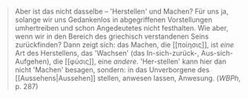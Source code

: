 > Aber ist das nicht dasselbe – 'Herstellen' und Machen? Für uns ja, solange wir uns Gedankenlos in abgegriffenen Vorstellungen umhertreiben und schon Angedeutetes nicht festhalten. Wie aber, wenn wir in den Bereich des griechisch verstandenen Seins zurückfinden? Dann zeigt sich: das Machen, die [[ποίησις]], ist _eine_ Art des Herstellens, das 'Wachsen' (das In-sich-zurück-, Aus-sich-Aufgehen), die [[φύσις]], eine _andere_. 'Her-stellen' kann hier dan nicht 'Machen' besagen, sondern: in das Unverborgene des [[Aussehens|Aussehen]] stellen, anwesen lassen, Anwesung. (_WBPh_, p. 287)
